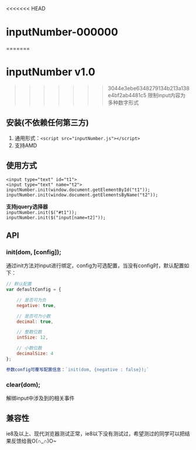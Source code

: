 <<<<<<< HEAD
# inputNumber-000000
=======
# inputNumber v1.0
>>>>>>> 3044e3ebe6348279134b213a138e4bf2ab4481c5
限制input内容为多种数字形式


## 安装(不依赖任何第三方)
1. 通用形式：`<script src="inputNumber.js"></script>`
2. 支持AMD

## 使用方式
`<input type="text" id="t1">`<br>
`<input type="text" name="t2">`<br>
`inputNumber.init(window.document.getElementById("t1"));`<br>
`inputNumber.init(window.document.getElementsByName("t2"));`<br>

<b>支持jquery选择器</b><br>
`inputNumber.init($("#t1"));`<br>
`inputNumber.init($("input[name=t2]"));`<br>

## API
### init(dom, [config]);
通过init方法对input进行绑定，config为可选配置，当没有config时，默认配置如下：
~~~js
// 默认配置
var defaultConfig = {

    // 是否可为负
    negative: true,

    // 是否可为小数
    decimal: true,

    // 整数位数
    intSize: 12,

    // 小数位数
    decimalSize: 4
};

参数config可覆写配置信息：`init(dom, {negative : false});`
~~~

### clear(dom);
解绑input中涉及到的相关事件

## 兼容性
ie8及以上、现代浏览器测试正常，ie8以下没有测试过，希望测过的同学可以把结果反馈给我O(∩_∩)O~
